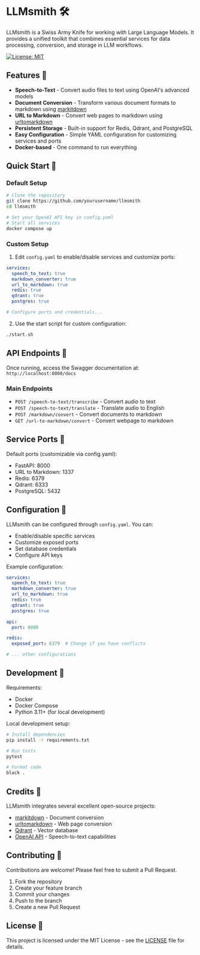 # LLMsmith 🛠️

LLMsmith is a Swiss Army Knife for working with Large Language Models. It provides a unified toolkit that combines essential services for data processing, conversion, and storage in LLM workflows.

[![License: MIT](https://img.shields.io/badge/License-MIT-yellow.svg)](https://opensource.org/licenses/MIT)

## Features 🌟

- **Speech-to-Text** - Convert audio files to text using OpenAI's advanced models
- **Document Conversion** - Transform various document formats to markdown using [markitdown](https://github.com/microsoft/markitdown)
- **URL to Markdown** - Convert web pages to markdown using [urltomarkdown](https://github.com/macsplit/urltomarkdown)
- **Persistent Storage** - Built-in support for Redis, Qdrant, and PostgreSQL
- **Easy Configuration** - Simple YAML configuration for customizing services and ports
- **Docker-based** - One command to run everything

## Quick Start 🚀

### Default Setup

```bash
# Clone the repository
git clone https://github.com/yourusername/llmsmith
cd llmsmith

# Set your OpenAI API key in config.yaml
# Start all services
docker compose up
```

### Custom Setup

1. Edit `config.yaml` to enable/disable services and customize ports:

```yaml
services:
  speech_to_text: true
  markdown_converter: true
  url_to_markdown: true
  redis: true
  qdrant: true
  postgres: true

# Configure ports and credentials...
```

2. Use the start script for custom configuration:

```bash
./start.sh
```

## API Endpoints 📡

Once running, access the Swagger documentation at: `http://localhost:8000/docs`

### Main Endpoints

- `POST /speech-to-text/transcribe` - Convert audio to text
- `POST /speech-to-text/translate` - Translate audio to English
- `POST /markdown/convert` - Convert documents to markdown
- `GET /url-to-markdown/convert` - Convert webpage to markdown

## Service Ports 🔌

Default ports (customizable via config.yaml):

- FastAPI: 8000
- URL to Markdown: 1337
- Redis: 6379
- Qdrant: 6333
- PostgreSQL: 5432

## Configuration 🔧

LLMsmith can be configured through `config.yaml`. You can:

- Enable/disable specific services
- Customize exposed ports
- Set database credentials
- Configure API keys

Example configuration:

```yaml
services:
  speech_to_text: true
  markdown_converter: true
  url_to_markdown: true
  redis: true
  qdrant: true
  postgres: true

api:
  port: 8000

redis:
  exposed_port: 6379  # Change if you have conflicts

# ... other configurations
```

## Development 🔨

Requirements:
- Docker
- Docker Compose
- Python 3.11+ (for local development)

Local development setup:

```bash
# Install dependencies
pip install -r requirements.txt

# Run tests
pytest

# Format code
black .
```

## Credits 👏

LLMsmith integrates several excellent open-source projects:

- [markitdown](https://github.com/microsoft/markitdown) - Document conversion
- [urltomarkdown](https://github.com/macsplit/urltomarkdown) - Web page conversion
- [Qdrant](https://github.com/qdrant/qdrant) - Vector database
- [OpenAI API](https://platform.openai.com/) - Speech-to-text capabilities

## Contributing 🤝

Contributions are welcome! Please feel free to submit a Pull Request.

1. Fork the repository
2. Create your feature branch
3. Commit your changes
4. Push to the branch
5. Create a new Pull Request

## License 📄

This project is licensed under the MIT License - see the [LICENSE](LICENSE) file for details.